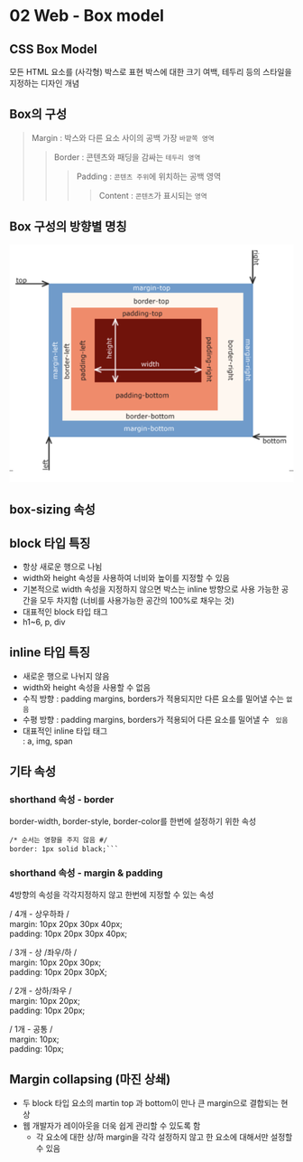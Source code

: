 # 02 Web - Box model

## CSS Box Model

모든 HTML 요소를 (사각형) 박스로 표현
박스에 대한 크기 여백, 테두리 등의 스타일을 지정하는 디자인 개념

## Box의 구성

> Margin : 박스와 다른 요소 사이의 공백 가장 `바깥쪽 영역`
>
> > Border : 콘텐츠와 패딩을 감싸는 `테두리 영역`
> >
> > > Padding : `콘텐츠 주위`에 위치하는 공백 영역
> > >
> > > > Content : `콘텐츠`가 표시되는 `영역`

## Box 구성의 방향별 명칭

![Box 구성의 방향별 명칭](/week9/02.23/box.png)

## box-sizing 속성

## block 타입 특징

- 항상 새로운 행으로 나뉨
- width와 height 속성을 사용하여 너비와 높이를 지정할 수 있음
- 기본적으로 width 속성을 지정하지 않으면 박스는 inline 방향으로 사용 가능한 공간을 모두 차지함 (너비를 사용가능한 공간의 100%로 채우는 것)
- 대표적인 block 타입 태그
- h1~6, p, div

## inline 타입 특징

- 새로운 행으로 나뉘지 않음
- width와 height 속성을 사용할 수 없음
- 수직 방향 : padding margins, borders가 적용되지만 다른 요소를 밀어낼 수는 `없음`
- 수평 방향 : padding margins, borders가 적용되어 다른 요소를 밀어낼 수 ` 있음`
- 대표적인 inline 타입 태그\
  : a, img, span

## 기타 속성

### shorthand 속성 - border

border-width, border-style, border-color를 한번에 설정하기 위한 속성

````
/* 순서는 영향을 주지 않음 #/
border: 1px solid black;```
````

### shorthand 속성 - margin & padding

4방향의 속성을 각각지정하지 않고 한번에 지정할 수 있는 속성

/ 4개 - 상우하좌 /\
margin: 10px 20px 30px 40px; \
padding: 10px 20px 30px 40px;

/ 3개 - 상 /좌우/하 /\
margin: 10px 20px 30px; \
padding: 10px 20px 30pX;

/ 2개 - 상하/좌우 /\
margin: 10px 20px;\
padding: 10px 20px;

/ 1개 - 공통 /\
margin: 10px;\
padding: 10px;

## Margin collapsing (마진 상쇄)

- 두 block 타입 요소의 martin top 과 bottom이 만나 큰 margin으로 결합되는 현상
- 웹 개발자가 레이아웃을 더욱 쉽게 관리할 수 있도록 함
  - 각 요소에 대한 상/하 margin을 각각 설정하지 않고 한 요소에 대해서만 설정할 수 있음
